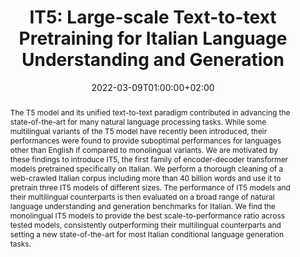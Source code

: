 ---
# Documentation: https://sourcethemes.com/academic/docs/managing-content/

title: "IT5: Large-scale Text-to-text Pretraining for Italian Language Understanding and Generation"
authors: [Gabriele Sarti, Malvina Nissim]
date: 2022-03-09T01:00:00+02:00
doi: ""

# Schedule page publish date (NOT publication's date).
publishDate: 2022-03-08T01:00:00+02:00

# Publication type.
# Legend: 0 = Uncategorized; 1 = Conference paper; 2 = Journal article;
# 3 = Preprint / Working Paper; 4 = Report; 5 = Book; 6 = Book section;
# 7 = Thesis; 8 = Patent
publication_types: ["3"]

# Publication name and optional abbreviated publication name.
publication: "Arxiv Preprint"
publication_short: "Arxiv"

abstract: "The T5 model and its unified text-to-text paradigm contributed in advancing the state-of-the-art for many natural language processing tasks. While some multilingual variants of the T5 model have recently been introduced, their performances were found to provide suboptimal performances for languages other than English if compared to monolingual variants. We are motivated by these findings to introduce IT5, the first family of encoder-decoder transformer models pretrained specifically on Italian. We perform a thorough cleaning of a web-crawled Italian corpus including more than 40 billion words and use it to pretrain three IT5 models of different sizes. The performance of IT5 models and their multilingual counterparts is then evaluated on a broad range of natural language understanding and generation benchmarks for Italian. We find the monolingual IT5 models to provide the best scale-to-performance ratio across tested models, consistently outperforming their multilingual counterparts and setting a new state-of-the-art for most Italian conditional language generation tasks."

# Summary. An optional shortened abstract.
summary: "IT5s are the first encoder-decoder transformers pretrained on more than 40 billion Italian words."

tags: [Natural Language Processing, Pre-training, Italian, HuggingFace, Deep Learning, T5, Conditional Language Generation, Multilingual]
categories: [Natural Language Processing]
featured: false

# Custom links (optional).
#   Uncomment and edit lines below to show custom links.
# links:
# - name: Follow
#   url: https://twitter.com
#   icon_pack: fab
#   icon: twitter
links:
- name: ArXiv
  url: https://arxiv.org/abs/2203.03759
  icon_pack: fas
  icon: file-contract
- name: Models
  url: https://huggingface.co/it5
  icon: codepen
  icon_pack: fab
- name: Code
  url: https://github.com/gsarti/it5
  icon_pack: fab
  icon: github
- name: Demo
  url: https://huggingface.co/spaces/it5/it5-demo
  icon_pack: fas
  icon: rocket

url_pdf: https://arxiv.org/pdf/2203.03759.pdf
url_code:
url_dataset:
url_poster:
url_project:
url_slides:
url_source:
url_video:

# Featured image
# To use, add an image named `featured.jpg/png` to your page's folder. 
# Focal points: Smart, Center, TopLeft, Top, TopRight, Left, Right, BottomLeft, Bottom, BottomRight.
image:
  caption: ""
  focal_point: ""
  preview_only: false

# Associated Projects (optional).
#   Associate this publication with one or more of your projects.
#   Simply enter your project's folder or file name without extension.
#   E.g. `internal-project` references `content/project/internal-project/index.md`.
#   Otherwise, set `projects: []`.
projects: [it5]

# Slides (optional).
#   Associate this publication with Markdown slides.
#   Simply enter your slide deck's filename without extension.
#   E.g. `slides: "example"` references `content/slides/example/index.md`.
#   Otherwise, set `slides: ""`.
slides: ""
---